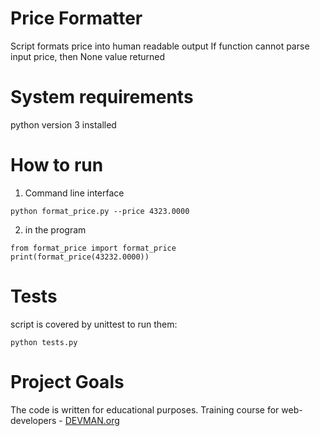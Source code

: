 # Price Formatter

Script formats price into human readable output
If function cannot parse input price, then None value returned
# System requirements

python version 3 installed


# How to run

1. Command line interface

```
python format_price.py --price 4323.0000
```

2. in the program

```
from format_price import format_price
print(format_price(43232.0000))
```

# Tests

script is covered by unittest
to run them:

```
python tests.py
```

# Project Goals

The code is written for educational purposes. Training course for web-developers - [DEVMAN.org](https://devman.org)

